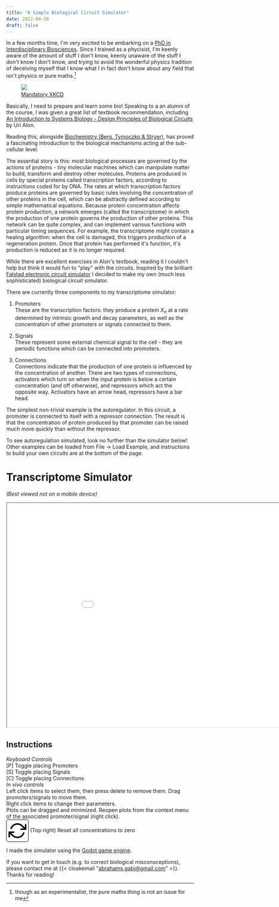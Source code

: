```yaml
---
title: "A Simple Biological Circuit Simulator"
date: 2022-04-28
draft: false
---
```


In a few months time, I'm very excited to be embarking on a [PhD in Interdisciplinary Biosciences](https://www.biodtp.ox.ac.uk/programme-0). Since I trained as a phycisist, I'm keenly aware of the amount of stuff I don't know, keenly unaware of the stuff I don't know I don't know, and trying to avoid the wonderful physics tradition of deceiving myself that I know what I in fact don't know about any field that isn't physics or pure maths.[^1]

[^1]: though as an experimentalist, the pure maths thing is not an issue for me

<figure>
<img src="https://imgs.xkcd.com/comics/degree_off.png"></img>
<figcaption><a href="https://xkcd.com/1520/">Mandatory XKCD</a></figcaption>
</figure>

Basically, I need to prepare and learn some bio! Speaking to a an alumni of the course, I was given a great list of textbook recommendation, including [An Introduction to Systems Biology - Design Principles of Biological Circuits](https://www.weizmann.ac.il/mcb/UriAlon/introduction-systems-biology-design-principles-biological-circuits) by Uri Alon. 

Reading this, alongside [Biochemistry (Berg, Tymoczko & Stryer)](https://www.booktopia.com.au/biochemistry-jeremy-berg/book/9781319114657.html), has proved a fascinating introduction to the biological mechanisms acting at the sub-cellular level. 

The essential story is this: most biological processes are governed by the actions of proteins - tiny molecular machines which can manipulate matter to build, transform and destroy other molecules. Proteins are produced in cells by special proteins called transcription factors, according to instructions coded for by DNA. The rates at which transcription factors produce proteins are governed by basic rules involving the concentration of other proteins in the cell, which can be abstractly defined according to simple mathematical equations. Because protein concentration affects protein production, a network emerges (called the transcriptome) in which the production of one protein governs the production of other proteins. This network can be quite complex, and can implement various functions with particular timing sequences. For example, the transcriptome might contain a healing algorithm: when the cell is damaged, this triggers production of a regeneration protein. Once that protein has performed it's function, it's production is reduced as it is no longer required.

While there are excellent exercises in Alon's textbook, reading it I couldn't help but think it would fun to "play" with the circuits. Inspired by the brilliant [Falstad electronic circuit simulator](https://www.falstad.com/circuit/) I decided to make my own (much less sophisticated) biological circuit simulator.

There are currently three components to my transcriptome simulator:

1. Promoters  
    These are the transcription factors: they produce a protein <i>X<sub>n</sub></i> at a rate determined by intrinsic growth and decay parameters, as well as the concentration of other promoters or signals connected to them.

2. Signals  
    These represent some external chemical signal to the cell - they are periodic functions which can be connected into promoters.

3. Connections  
    Connections indicate that the production of one protein is influenced by the concentration of another. There are two types of connections, activators which turn on when the input protein is below a certain concentration (and off otherwise), and repressors which act the opposite way. Activators have an arrow head, repressors have a bar head.

The simplest non-trivial example is the autoregulator. In this circuit, a promoter is connected to itself with a repressor connection. The result is that the concentration of protein produced by that promoter can be raised much more quickly than without the repressor.

To see autoregulation simulated, look no further than the simulator below! Other examples can be loaded from File -> Load Example, and instructions to build your own circuits are at the bottom of the page.

# Transcriptome Simulator
_(Best viewed not on a mobile device)_
<iframe overflow="visible" src="/TranscriptomeSim/TranscriptomeSim_Autoregulation.html" title="Transcirptome Simulator" style="min-width:360px;min-height:400px;width:1000px;height:600px"></iframe>

## Instructions
_Keyboard Controls_  
\[P\] Toggle placing Promoters  
\[S\] Toggle placing Signals  
\[C\] Toggle placing Connections  
_In vivo controls_  
Left click items to select them, then press delete to remove them. Drag promoters/signals to move them.  
Right click items to change their parameters.  
Plots can be dragged and minimized. Reopen plots from the context menu of the associated promoter/signal (right click).  
<img src="/TranscriptomeSim/refresh-cw.svg" style="display:inline-block; vertical-align:middle; padding:5px; border:1px solid black; border-radius:5px"></img> (Top right) Reset all concentrations to zero
<!--iframe overflow="visible" src="/TranscriptomeSim/TranscriptomeSim_C1FFL.html" title="Transcirptome Simulator" style="min-width:900px;min-height:600px;"></iframe!-->

I made the simulator using the [Godot game engine](https://godotengine.org/).  

If you want to get in touch (e.g. to correct biological misconsceptions), please contact me at {{< cloakemail "abrahams.gabi@gmail.com" >}}. Thanks for reading!